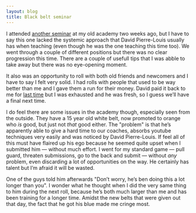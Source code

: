 ```yaml
---
layout: blog
title: Black belt seminar
---
```

I attended [another seminar](http://yannick-lohse.fr/bjj/2014/02/02/seminar-with-black-belt.html) at my old academy two weeks ago, but I have to say this one lacked the systemic approach that David Pierre-Louis usually has when teaching (even though he was the one teaching this time too). We went through a couple of different positions but there was no clear progression this time. There are a couple of usefull tips that I was abble to take away but there was no eye-opening moment.

It also was an opportunity to roll with both old friends and newcomers and I have to say I felt very solid. I had rolls with people that used to be way better than me and I gave them a run for their money. David paid it back to me for [last time](http://yannick-lohse.fr/2014/02/02/week-end-complement.html) but I was exhausted and he was fresh, so I guess we’ll have a final next time.

I do feel there are some issues in the academy though, especially seen from the outside. They have a 15 year old white belt, now promoted to orange who *is* good, but just not *that* good either. The "problem" is that he’s apparently able to give a hard time to our coaches, absorbs youtube techniques very easily and was noticed by David Pierre-Louis. If feel all of this must have flaired up his ego because he seemed quite upset when I submitted him — without much effort. I went for my standard game — pull guard, threaten submissions, go to the back and submit — without *any* problem, even discarding a lot of opportunities on the way. He certainly has talent but I’m afraid it will be wasted.

One of the guys told him afterwards "Don’t worry, he’s ben doing this a lot longer than you". I wonder what he thought when I did the very same thing to him during the next roll, because he’s both much larger than me and has been training for a longer time. Amidst the new belts that were given out that day, the fact that he got his blue made me cringe most.